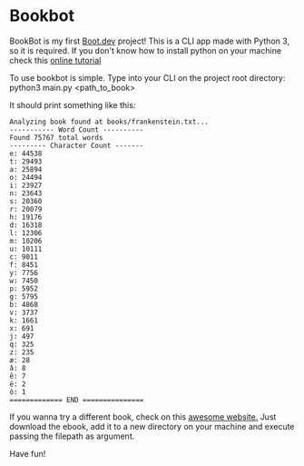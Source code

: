 # Bookbot

BookBot is my first [Boot.dev](https://www.boot.dev) project!
This is a CLI app made with Python 3, so it is required. If you don't know how to install python on your machine check this [online tutorial](https://www.geeksforgeeks.org/download-and-install-python-3-latest-version/)

To use bookbot is simple. Type into your CLI on the project root directory:
python3 main.py <path_to_book>

It should print something like this:

```============ BOOKBOT ============
Analyzing book found at books/frankenstein.txt...
----------- Word Count ----------
Found 75767 total words
--------- Character Count -------
e: 44538
t: 29493
a: 25894
o: 24494
i: 23927
n: 23643
s: 20360
r: 20079
h: 19176
d: 16318
l: 12306
m: 10206
u: 10111
c: 9011
f: 8451
y: 7756
w: 7450
p: 5952
g: 5795
b: 4868
v: 3737
k: 1661
x: 691
j: 497
q: 325
z: 235
æ: 28
â: 8
ê: 7
ë: 2
ô: 1
============= END ===============
```

If you wanna try a different book, check on this [awesome website.](https://www.gutenberg.org)
Just download the ebook, add it to a new directory on your machine and execute passing the filepath as argument.

Have fun!